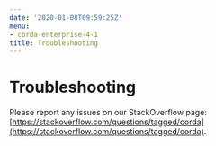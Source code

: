 ```yaml
---
date: '2020-01-08T09:59:25Z'
menu:
- corda-enterprise-4-1
title: Troubleshooting
---
```



# Troubleshooting

Please report any issues on our StackOverflow page: [https://stackoverflow.com/questions/tagged/corda](https://stackoverflow.com/questions/tagged/corda).


